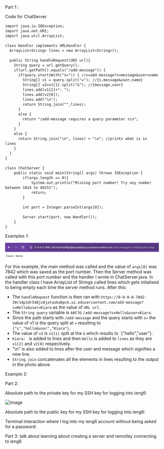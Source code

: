Part 1 :

Code for ChatServer 
```
import java.io.IOException;
import java.net.URI;
import java.util.ArrayList; 

class Handler implements URLHandler {
  ArrayList<String> lines = new ArrayList<String>();

  public String handleRequest(URI url){
    String query = url.getQuery();
    if(url.getPath().equals("/add-message")) {
      if(query.startsWith("s=")) { //s=add-message?s=message&user=name
        String[] v1 = query.split("="); //{s,message&user,name}
        String[] v2=v1[1].split("&"); //{message,user}
        lines.add(v1[2]+": ");
        lines.add(v2[0]);
        lines.add("\n");
        return String.join("",lines);
      }
      else {
        return "/add-message requires a query parameter s\n";
      }
    }
    else {
      return String.join("\n", lines) + "\n"; //prints what is in lines
    }
  }
}

class ChatServer {
    public static void main(String[] args) throws IOException {
        if(args.length == 0){
            System.out.println("Missing port number! Try any number between 1024 to 49151");
            return;
        }

        int port = Integer.parseInt(args[0]);

        Server.start(port, new Handler());
    }
}
```

Examples 1: 

![Image](message1.png) 
For this example, the main method was called and the value of `args[0]` was 7842 which was saved as the port number. Then the Server method was called with this port number and the handler I wrote in ChatServer.java. In the handler class I have ArrayList of Strings called lines which gets intialised to being empty each time the server method runs. After this: 
- The `handleRequest` function is then ran with `https://0-0-0-0-7842-38r14p1dr548jv8jatuoka0pck.us.edusercontent.com/add-message?s=Hello&user=Kiara` as the value of `URL url`.
- The `String query` variable is set to  `/add-message?s=Hello&user=Kiara`.
- Since the path starts with  `/add-message` and the query starts with `s=` the value of v1 is the query split at `=` resulting to `{"s","hello&user","Kiara"}`.
- The value of `v2` is `v1[1]` split at the `&` which results to `{"hello","user"}.
- `Kiara: ` is added to lines and then `Hello` is added to `lines` as they are `v1[2]` and `v2[0]` respectively.
- "\n" is also added to lines after the user and message which signifies a new line. 
- `String.join` concatenates all the elements in lines resulting to the output in the photo above.

Example 2: 

Part 2: 

Absolute path to the private key for my SSH key for logging into ieng6: 

![Image](ssh1.png) 

Absolute path to the public key for my SSH key for logging into ieng6:


Terminal interaction where I log into my ieng6 account without being asked for a password: 

Part 3: 
talk about learning about creating a server and remotley connecting to ieng6



